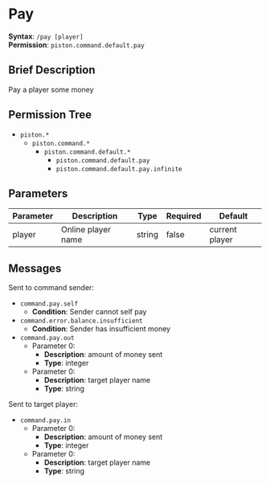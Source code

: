 # Pay
**Syntax**: `/pay [player]` \
**Permission**: `piston.command.default.pay`

## Brief Description
Pay a player some money

## Permission Tree
- `piston.*`
  - `piston.command.*`
    - `piston.command.default.*`
      - `piston.command.default.pay`
      - `piston.command.default.pay.infinite`

## Parameters
| Parameter  | Description         | Type        | Required | Default            |
| ---------- | ------------------- | ----------- | -------- | ------------------ |
| player     | Online player name  | string      | false    | current player     |

## Messages
Sent to command sender:
* `command.pay.self`
  * **Condition**: Sender cannot self pay
* `command.error.balance.insufficient`
  * **Condition**: Sender has insufficient money
* `command.pay.out`
  * Parameter 0: 
    * **Description**: amount of money sent
    * **Type**: integer
  * Parameter 0: 
    * **Description**: target player name
    * **Type**: string

Sent to target player:
* `command.pay.in`
  * Parameter 0: 
    * **Description**: amount of money sent
    * **Type**: integer
  * Parameter 0: 
    * **Description**: target player name
    * **Type**: string